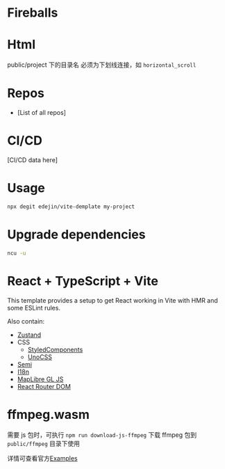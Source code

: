 # Fireballs


# Html
 public/project 下的目录名 必须为下划线连接，如 `horizontal_scroll`
# Repos
 - [List of all repos]

# CI/CD

[CI/CD data here]

# Usage

```bash
npx degit edejin/vite-demplate my-project
```

# Upgrade dependencies

```bash
ncu -u
```

# React + TypeScript + Vite

This template provides a setup to get React working in Vite with HMR and some ESLint rules.

Also contain:
- [Zustand](https://github.com/pmndrs/zustand)
- CSS
  - [StyledComponents](https://styled-components.com/)
  - [UnoCSS](https://unocss.dev/)
- [Semi](https://semi.design/)
- [I18n](https://formatjs.io/docs/getting-started/installation)
- [MapLibre GL JS](https://maplibre.org/maplibre-gl-js/docs/)
- [React Router DOM](https://reactrouter.com/en/main)



# ffmpeg.wasm
需要 js 包时，可执行 `npm run download-js-ffmpeg` 下载 ffmpeg 包到 `public/ffmpeg` 目录下使用

详情可查看官方[Examples](https://ffmpegwasm.netlify.app/docs/getting-started/examples)